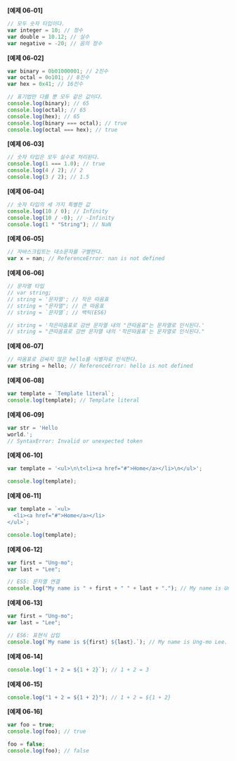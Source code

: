 **[예제 06-01]**

```js
// 모두 숫자 타입이다.
var integer = 10; // 정수
var double = 10.12; // 실수
var negative = -20; // 음의 정수
```

**[예제 06-02]**

```js
var binary = 0b01000001; // 2진수
var octal = 0o101; // 8진수
var hex = 0x41; // 16진수

// 표기법만 다를 뿐 모두 같은 값이다.
console.log(binary); // 65
console.log(octal); // 65
console.log(hex); // 65
console.log(binary === octal); // true
console.log(octal === hex); // true
```

**[예제 06-03]**

```js
// 숫자 타입은 모두 실수로 처리된다.
console.log(1 === 1.0); // true
console.log(4 / 2); // 2
console.log(3 / 2); // 1.5
```

**[예제 06-04]**

```js
// 숫자 타입의 세 가지 특별한 값
console.log(10 / 0); // Infinity
console.log(10 / -0); // -Infinity
console.log(1 * "String"); // NaN
```

**[예제 06-05]**

```js
// 자바스크립트는 대소문자를 구별한다.
var x = nan; // ReferenceError: nan is not defined
```

**[예제 06-06]**

```js
// 문자열 타입
// var string;
// string = '문자열'; // 작은 따옴표
// string = "문자열"; // 큰 따옴표
// string = `문자열`; // 백틱(ES6)

// string = '작은따옴표로 감싼 문자열 내의 "큰따옴표"는 문자열로 인식된다.'
// string = "큰따옴표로 감싼 문자열 내의 '작은따옴표'는 문자열로 인식된다."
```

**[예제 06-07]**

```js
// 따옴표로 감싸지 않은 hello를 식별자로 인식한다.
var string = hello; // ReferenceError: hello is not defined
```

**[예제 06-08]**

```js
var template = `Template literal`;
console.log(template); // Template literal
```

**[예제 06-09]**

```js
var str = 'Hello
world.';
// SyntaxError: Invalid or unexpected token
```

**[예제 06-10]**

```js
var template = '<ul>\n\t<li><a href="#">Home</a></li>\n</ul>';

console.log(template);
```

**[예제 06-11]**

```js
var template = `<ul>
  <li><a href="#">Home</a></li>
</ul>`;

console.log(template);
```

**[예제 06-12]**

```js
var first = "Ung-mo";
var last = "Lee";

// ES5: 문자열 연결
console.log("My name is " + first + " " + last + "."); // My name is Ung-mo  Lee.
```

**[예제 06-13]**

```js
var first = "Ung-mo";
var last = "Lee";

// ES6: 표현식 삽입
console.log(`My name is ${first} ${last}.`); // My name is Ung-mo Lee.
```

**[예제 06-14]**

```js
console.log(`1 + 2 = ${1 + 2}`); // 1 + 2 = 3
```

**[예제 06-15]**

```js
console.log("1 + 2 = ${1 + 2}"); // 1 + 2 = ${1 + 2}
```

**[예제 06-16]**

```js
var foo = true;
console.log(foo); // true

foo = false;
console.log(foo); // false
```
